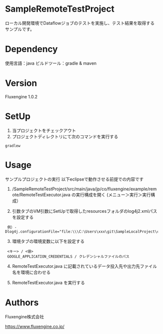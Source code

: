 # SampleRemoteTestProject
ローカル開発環境でDataflowジョブのテストを実施し、テスト結果を取得するサンプルです。

# Dependency
使用言語：java
ビルドツール：gradle & maven

# Version
Fluxengine 1.0.2

# SetUp

1. 当プロジェクトをチェックアウト
2. プロジェクトディレクトリにて次のコマンドを実行する
```
gradlew
```

# Usage
サンプルプロジェクトの実行
  以下eclipseで動作させる前提での内容です

  1. /SampleRemoteTestProject/src/main/java/jp/co/fluxengine/example/remote/RemoteTestExecutor.java の実行構成を開く (メニュー＞実行＞実行構成）

  2. 引数タブのVM引数にSetUpで取得したresourcesフォルダのlog4j2.xmlパスを設定する
   ```
    例）-Dlog4j.configurationFile="file:\\\C:\Users\xxx\git\SampleLocalProject\conf\log4j2.xml"
   ```
  3. 環境タブの環境変数に以下を設定する
   ```
    <キー> / <値>
    GOOGLE_APPLICATION_CREDENTIALS / クレデンシャルファイルのパス
   ```
  4. RemoteTestExecutor.java に記載されているデータ投入先や出力先ファイル名を環境に合わせる

  5. RemoteTestExecutor.java を実行する

# Authors
Fluxengine株式会社

https://www.fluxengine.co.jp/
